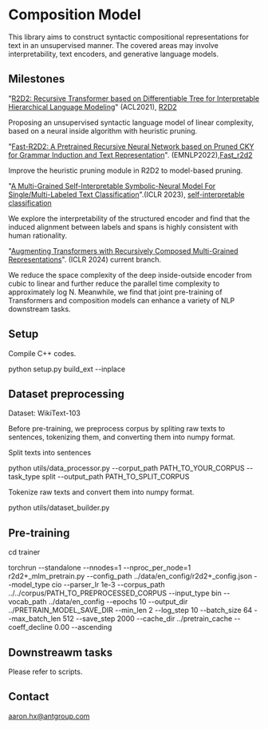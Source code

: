 # Composition Model

This library aims to construct syntactic compositional representations for text in an unsupervised manner. The covered areas may involve interpretability, text encoders, and generative language models.


## Milestones
"[R2D2: Recursive Transformer based on Differentiable Tree for Interpretable Hierarchical Language Modeling](https://aclanthology.org/2021.acl-long.379/)" (ACL2021), [R2D2](https://github.com/alipay/StructuredLM_RTDT/tree/r2d2)

Proposing an unsupervised syntactic language model of linear complexity, based on a neural inside algorithm with heuristic pruning.

"[Fast-R2D2: A Pretrained Recursive Neural Network based on Pruned CKY for Grammar Induction and Text Representation](https://arxiv.org/abs/2203.00281)". (EMNLP2022),[Fast_r2d2](https://github.com/alipay/StructuredLM_RTDT/tree/fast-R2D2)

Improve the heuristic pruning module in R2D2 to model-based pruning.


"[A Multi-Grained Self-Interpretable Symbolic-Neural Model For Single/Multi-Labeled Text Classification](https://openreview.net/forum?id=MLJ5TF5FtXH)".(ICLR 2023), [self-interpretable classification](https://github.com/ant-research/StructuredLM_RTDT/tree/self_interpretable_classification)

We explore the interpretability of the structured encoder and find that the induced alignment between labels and spans is highly consistent with human rationality.

"[Augmenting Transformers with Recursively Composed Multi-Grained Representations](https://openreview.net/forum?id=u859gX7ADC)". (ICLR 2024) current branch.

We reduce the space complexity of the deep inside-outside encoder from cubic to linear and further reduce the parallel time complexity to approximately log N. Meanwhile, we find that joint pre-training of Transformers and composition models can enhance a variety of NLP downstream tasks.

## Setup

Compile C++ codes.

python setup.py build_ext --inplace

## Dataset preprocessing
Dataset: WikiText-103

Before pre-training, we preprocess corpus by spliting raw texts to sentences, tokenizing them, and converting them into numpy format.

Split texts into sentences

python utils/data\_processor.py --corput\_path PATH\_TO\_YOUR\_CORPUS --task\_type split --output\_path PATH\_TO\_SPLIT_CORPUS

Tokenize raw texts and convert them into numpy format.

python utils/dataset\_builder.py

## Pre-training
cd trainer

torchrun --standalone --nnodes=1 --nproc\_per\_node=1 r2d2+\_mlm\_pretrain.py 
    --config\_path ../data/en_config/r2d2+\_config.json 
    --model\_type cio --parser_lr 1e-3 
    --corpus\_path ../../corpus/PATH\_TO\_PREPROCESSED\_CORPUS 
    --input\_type bin --vocab\_path ../data/en\_config 
    --epochs 10 --output\_dir ../PRETRAIN\_MODEL\_SAVE\_DIR 
    --min\_len 2 --log\_step 10 --batch\_size 64 --max\_batch\_len 512 
    --save\_step 2000 --cache_dir ../pretrain\_cache 
    --coeff\_decline 0.00 --ascending 

## Downstreawm tasks

Please refer to scripts.

## Contact

aaron.hx@antgroup.com
